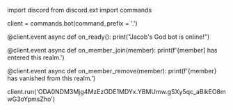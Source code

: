 import discord
from discord.ext import commands

client = commands.bot(command_prefix = '.')

@client.event
async def on_ready():
    print("Jacob's God bot is online!")

@client.event
async def on_member_join(member):
    print(f'{member] has entered this realm.')

@client.event
async def on_member_remove(member):
    print(f'{member} has vanished from this realm.')

client.run('ODA0NDM3Mjg4MzEzODE1MDYx.YBMUmw.gSXy5qc_aBikEO8mwG3oYpmsZho')

